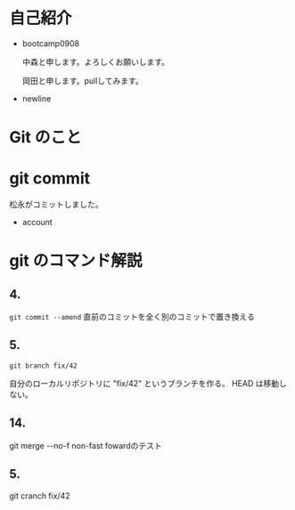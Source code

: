 ﻿# 自己紹介

- bootcamp0908

  中森と申します。よろしくお願いします。

  岡田と申します。pullしてみます。
- newline


# Git のこと

# git commit
 松永がコミットしました。

- account

# git のコマンド解説

## 4.
`git commit --amend`
直前のコミットを全く別のコミットで置き換える

## 5.
`git branch fix/42`

自分のローカルリポジトリに "fix/42" というブランチを作る。 HEAD は移動しない。

## 14.
git merge --no-f
non-fast fowardのテスト

## 5.
git cranch fix/42